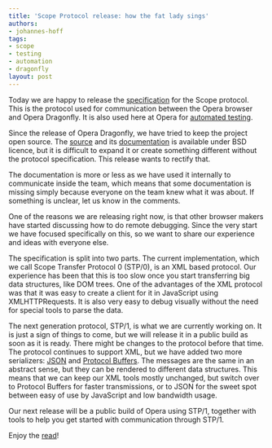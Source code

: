 ```yaml
---
title: 'Scope Protocol release: how the fat lady sings'
authors:
- johannes-hoff
tags:
- scope
- testing
- automation
- dragonfly
layout: post
---
```

<p>Today we are happy to release the <a href="http://dragonfly.opera.com/app/scope-interface/">specification</a> for the Scope
protocol. This is the protocol used for communication between
the Opera browser and
Opera Dragonfly. It is also used here at Opera for
<a href="http://my.opera.com/core/blog/2009/03/06/test-automation-with-operawatir">automated testing</a>.</p>

<p>Since the release of Opera Dragonfly, we have tried to keep the
project open source. The <a href="http://dragonfly.opera.com/app/zips/">source</a> and its
<a href="http://dragonfly.opera.com/app/jsDoc/">documentation</a> is available under BSD licence, but it is difficult to
expand it or create something different without the protocol
specification. This release wants to rectify that.</p>

<p>The documentation is more or less as we have used it internally to
communicate inside the team, which means that some documentation is
missing simply because everyone on the team knew what it was about.
If something is unclear, let us know in the comments.</p>

<p>One of the reasons we are releasing right now, is that
other browser makers have started discussing
how to do remote debugging.
Since the very start we have focused specifically on this, so we want to share our
experience and ideas with everyone else.</p>

<p>The specification is split into two parts. The current implementation,
which we call Scope Transfer Protocol 0 (STP/0), is an XML
based protocol. Our experience has been that this is too slow once you
start transferring big data structures, like DOM trees. One of the
advantages of the XML protocol was that it was easy to create a client
for it in JavaScript using XMLHTTPRequests. It is also very easy to
debug visually without the need for special tools to parse the data.</p>

<p>The next generation protocol, STP/1, is what we are currently working
on. It is just a sign of things to come,<!-- so say we all --> but we
will release it in a public build as soon as it is ready. There might
be changes to the protocol before that time. The protocol
continues to support XML, but we have added two more serializers:
<a href="http://www.json.org/">JSON</a> and <a href="http://code.google.com/p/protobuf/">Protocol Buffers</a>. The messages
are the same in an abstract sense, but they can be rendered to different
data structures. This means that we can keep our XML tools mostly
unchanged, but switch over to Protocol Buffers for
faster transmissions, or to JSON for the sweet spot between easy of use
by JavaScript and low bandwidth usage.</p>

<p>Our next release will be a public build of Opera using STP/1, together
with tools to help you get started with communication through STP/1.</p>

<p>Enjoy the <a href="http://dragonfly.opera.com/app/scope-interface/">read</a>!</p>
